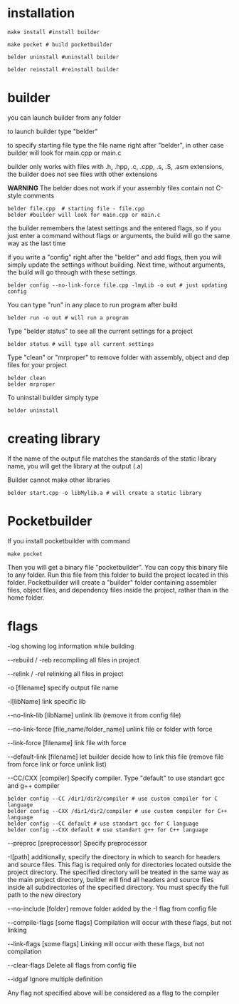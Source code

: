 # installation
```
make install #install builder
```

```
make pocket # build pocketbuilder
```

```
belder uninstall #uninstall builder
```

```
belder reinstall #reinstall builder
```
# builder
you can launch builder from any folder

to launch builder type "belder"

to specify starting file type the file name right after "belder", in other case builder will look for main.cpp or main.c

builder only works with files with .h, .hpp, .c, .cpp, .s, .S, .asm extensions, the builder does not see files with other extensions

**WARNING**
The belder does not work if your assembly files contain not C-style comments


```
belder file.cpp  # starting file - file.cpp
belder #builder will look for main.cpp or main.c
```
the builder remembers the latest settings and the entered flags, so if you just enter a command without flags or arguments, the build will go the same way as the last time

if you write a "config" right after the "belder" and add flags, then you will simply update the settings without building. Next time, without arguments, the build will go through with these settings.
``` 
belder config --no-link-force file.cpp -lmyLib -o out # just updating config
```
You can type "run" in any place to run program after build
```
belder run -o out # will run a program
```
Type "belder status" to see all the current settings for a project
```
belder status # will type all current settings
```
Type "clean" or "mrproper" to remove folder with assembly, object and dep files for your project
```
belder clean
belder mrproper
```

To uninstall builder simply type
```
belder uninstall
```
# creating library
If the name of the output file matches the standards of the static library name, you will get the library at the output (.a)

Builder cannot make other libraries

```
belder start.cpp -o libMylib.a # will create a static library
```

# Pocketbuilder

If you install pocketbuilder with command

```
make pocket
```

Then you will get a binary file "pocketbuilder". You can copy this binary file to any folder. Run this file from this folder to build the project located in this folder. Pocketbuilder will create a "builder" folder containing assembler files, object files, and dependency files inside the project, rather than in the home folder.



# flags
-log showing log information while building

--rebuild / -reb recompiling all files in project

--relink / -rel relinking all files in project

-o [filename] specify output file name

-l[libName] link specific lib

--no-link-lib [libName] unlink lib (remove it from config file)

--no-link-force [file_name/folder_name] unlink file or folder with force

--link-force [filename] link file with force

--default-link [filename] let builder decide how to link this file (remove file from force link or force unlink list)

--CC/CXX [compiler] Specify compiler. Type "default" to use standart gcc and g++ compiler

```
belder config --CC /dir1/dir2/compiler # use custom compiler for C language
belder config --CXX /dir1/dir2/compiler # use custom compiler for C++ language
belder config --CC default # use standart gcc for C language
belder config --CXX default # use standart g++ for C++ language
```

--preproc [preprocessor] Specify preprocessor

-I[path] additionally, specify the directory in which to search for headers and source files. This flag is required only for directories located outside the project directory. The specified directory will be treated in the same way as the main project directory, builder will find all headers and source files inside all subdirectories of the specified directory. You must specify the full path to the new directory

--no-include [folder] remove folder added by the -I flag from config file

--compile-flags [some flags] Compilation will occur with these flags, but not linking

--link-flags [some flags]  Linking will occur with these flags, but not compilation

--clear-flags Delete all flags from config file

--idgaf Ignore multiple definition

Any flag not specified above will be considered as a flag to the compiler